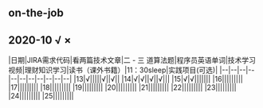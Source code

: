 ## on-the-job
## 2020-10  √ ×
|日期|JIRA需求代码|看两篇技术文章|二 - 三 道算法题|程序员英语单词|技术学习视频|理财知识学习|读书（课外书籍）|11：30sleep|实践项目(可选)|
|--|--|--|--|--|--|--|--|--|--|--|
|13|√|||||√||√||
|14|√|√||√||√|||
|15|√|√|||||||
|16|||||||||
|17|||||||||
|18|||||||||
|19|||||||||
|20|||||||||
|21|||||||||
|22|||||||||
|23|||||||||
|24|||||||||
|25|||||||||